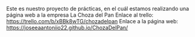 Este es nuestro proyecto de prácticas, en el cuál estamos realizando una página web a la empresa La Choza del Pan
Enlace al trello: https://trello.com/b/xBBk8wTG/chozadelpan
Enlace a la página web: https://joseeaantoniio22.github.io/ChozaDelPan/
